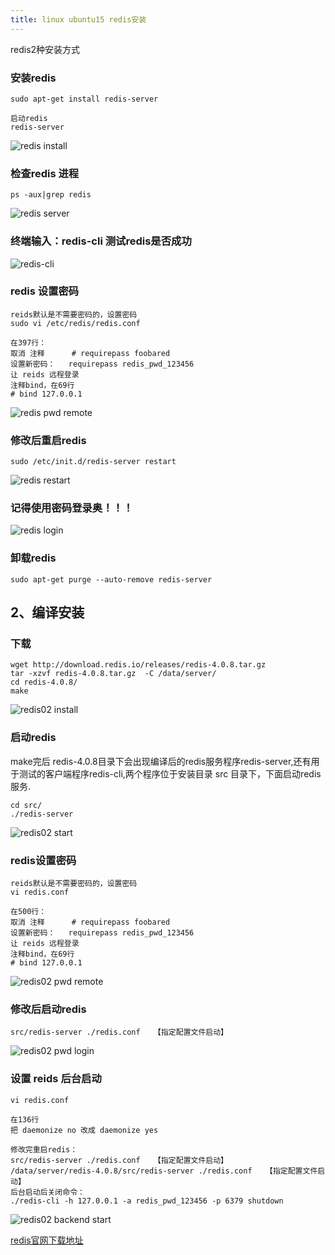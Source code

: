 ```yaml
---
title: linux ubuntu15 redis安装
---
```

redis2种安装方式

### 安装redis

```
sudo apt-get install redis-server  

启动redis
redis-server
```

![redis install](/img/linux_ubuntu_redis/redis_install.png "redis install")

### 检查redis 进程

```
ps -aux|grep redis  
```

![redis server](/img/linux_ubuntu_redis/reids_server.png "redis server")

### 终端输入：redis-cli 测试redis是否成功

![redis-cli](/img/linux_ubuntu_redis/redis_cli.png "redis-cli")

### redis 设置密码

```
reids默认是不需要密码的，设置密码
sudo vi /etc/redis/redis.conf  

在397行：   
取消 注释      # requirepass foobared  
设置新密码：   requirepass redis_pwd_123456  
让 reids 远程登录  
注释bind，在69行  
# bind 127.0.0.1  
```

 ![redis pwd remote](/img/linux_ubuntu_redis/redis_pwd_remote.png "redis pwd remote")

### 修改后重启redis

```
sudo /etc/init.d/redis-server restart  
```

![redis restart](/img/linux_ubuntu_redis/redis_restart.png  "redis restart")

### 记得使用密码登录奥！！！

![redis login](/img/linux_ubuntu_redis/redis_login.png  "redis login")

### 卸载redis

```
sudo apt-get purge --auto-remove redis-server
```



## 2、编译安装

### 下载

```
wget http://download.redis.io/releases/redis-4.0.8.tar.gz
tar -xzvf redis-4.0.8.tar.gz  -C /data/server/
cd redis-4.0.8/
make
```

![redis02 install](/img/linux_ubuntu_redis/redis02_install.png  "redis02 install")

### 启动redis
make完后 redis-4.0.8目录下会出现编译后的redis服务程序redis-server,还有用于测试的客户端程序redis-cli,两个程序位于安装目录 src 目录下，下面启动redis服务.

```
cd src/
./redis-server 
```

![redis02 start](/img/linux_ubuntu_redis/redis02_start.png  "redis02 start")

### redis设置密码

```
reids默认是不需要密码的，设置密码
vi redis.conf  

在500行：   
取消 注释      # requirepass foobared  
设置新密码：   requirepass redis_pwd_123456
让 reids 远程登录  
注释bind，在69行  
# bind 127.0.0.1  
```

 ![redis02 pwd remote](/img/linux_ubuntu_redis/redis_pwd_remote.png "redis02 pwd remote")

### 修改后启动redis

```
src/redis-server ./redis.conf   【指定配置文件启动】
```

![redis02 pwd login](/img/linux_ubuntu_redis/redis02_login.png "redis02 pwd login")

### 设置 reids 后台启动

```
vi redis.conf  

在136行
把 daemonize no 改成 daemonize yes

修改完重启redis：
src/redis-server ./redis.conf   【指定配置文件启动】
/data/server/redis-4.0.8/src/redis-server ./redis.conf   【指定配置文件启动】
后台启动后关闭命令：
./redis-cli -h 127.0.0.1 -a redis_pwd_123456 -p 6379 shutdown
```

![redis02 backend start](/img/linux_ubuntu_redis/redis02_backend_start.png "redis02 backend start")







 [redis官网下载地址](http://download.redis.io/releases/"redis官网下载地址")













